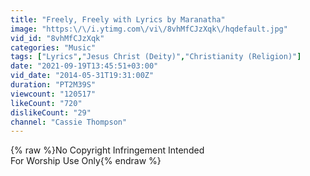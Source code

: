 ```yaml
---
title: "Freely, Freely with Lyrics by Maranatha"
image: "https:\/\/i.ytimg.com\/vi\/8vhMfCJzXqk\/hqdefault.jpg"
vid_id: "8vhMfCJzXqk"
categories: "Music"
tags: ["Lyrics","Jesus Christ (Deity)","Christianity (Religion)"]
date: "2021-09-19T13:45:51+03:00"
vid_date: "2014-05-31T19:31:00Z"
duration: "PT2M39S"
viewcount: "120517"
likeCount: "720"
dislikeCount: "29"
channel: "Cassie Thompson"
---
```

{% raw %}No Copyright Infringement Intended<br />For Worship Use Only{% endraw %}
